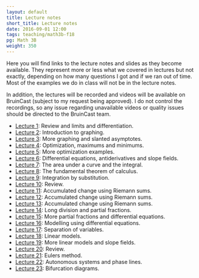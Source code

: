 ```yaml
---
layout: default
title: Lecture notes
short_title: Lecture notes
date: 2016-09-01 12:00
tags: teaching/math3b-f18
pg: Math 3B
weight: 350
---
```


Here you will find links to the lecture notes and slides as they become available. They represent more or less what we covered in lectures but not exactly, depending on how many questions I got and if we ran out of time. Most of the examples we do in class will not be in the lecture notes.

In addition, the lectures will be recorded and videos will be available on BruinCast (subject to my request being approved). I do not control the recordings, so any issue regarding unavailable videos or quality issues should be directed to the BruinCast team.

- [Lecture 1][]: Review and limits and differentiation.
- [Lecture 2][]: Introduction to graphing. 
- [Lecture 3][]: More graphing and slanted asymptotes. 
- [Lecture 4][]: Optimization, maximums and minimums. 
- [Lecture 5][]: More optimization examples. 
- [Lecture 6][]: Differential equations, antiderivatives and slope fields.
- [Lecture 7][]: The area under a curve and the integral.
- [Lecture 8][]: The fundamental theorem of calculus.
- [Lecture 9][]: Integration by substitution.
- [Lecture 10][]: Review.
- [Lecture 11][]: Accumulated change using Riemann sums.
- [Lecture 12][]: Accumulated change using Riemann sums.
- [Lecture 13][]: Accumulated change using Riemann sums.
- [Lecture 14][]: Long division and partial fractions.
- [Lecture 15][]: More partial fractions and differential equations.
- [Lecture 16][]: Modelling using differential equations.
- [Lecture 17][]: Separation of variables.
- [Lecture 18][]: Linear models.
- [Lecture 19][]: More linear models and slope fields.
- [Lecture 20][]: Review.
- [Lecture 21][]: Eulers method.
- [Lecture 22][]: Autonomous systems and phase lines.
- [Lecture 23][]: Bifurcation diagrams.

[Lecture 1]: lectures/lect1.pdf
[Lecture 2]: lectures/lect2.pdf
[Lecture 3]: lectures/lect3.pdf
[Lecture 4]: lectures/lect4.pdf
[Lecture 5]: lectures/lect5.pdf
[Lecture 6]: lectures/lect6.pdf
[Lecture 7]: lectures/lect7.pdf
[Lecture 8]: lectures/lect8.pdf
[Lecture 9]: lectures/lect9.pdf
[Lecture 10]: lectures/lect10.pdf
[Lecture 11]: lectures/lect11.pdf
[Lecture 12]: lectures/lect12.pdf
[Lecture 13]: lectures/lect13.pdf
[Lecture 14]: lectures/lect14.pdf
[Lecture 15]: lectures/lect15.pdf
[Lecture 16]: lectures/lect16.pdf
[Lecture 17]: lectures/lect17.pdf
[Lecture 18]: lectures/lect18.pdf
[Lecture 19]: lectures/lect19.pdf
[Lecture 20]: lectures/lect20.pdf
[Lecture 21]: lectures/lect21.pdf
[Lecture 22]: lectures/lect22.pdf
[Lecture 23]: lectures/lect23.pdf
[Lecture 24]: lectures/lect24.pdf
[Lecture 25]: lectures/lect25.pdf
